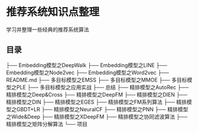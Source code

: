 # 推荐系统知识点整理

学习并整理一些经典的推荐系统算法

## 目录 

├── Embedding模型之DeepWalk
├── Embedding模型之LINE
├── Embedding模型之Node2vec
├── Embedding模型之Word2vec
├── README.md
├── 多目标模型之EMSS
├── 多目标模型之MMOE
├── 多目标模型之PLE
├── 多目标模型之应用实战
├── 总结
├── 精排模型之AutoRec
├── 精排模型之Deep&Cross
├── 精排模型之DeepFM
├── 精排模型之DIEN
├── 精排模型之DIN
├── 精排模型之EGES
├── 精排模型之FM系列算法
├── 精排模型之GBDT+LR
├── 精排模型之NeuralCF
├── 精排模型之PNN
├── 精排模型之Wide&Deep
├── 精排模型之XDeepFM
├── 精排模型之协同滤波算法
├── 精排模型之矩阵分解算法
└── 项目
